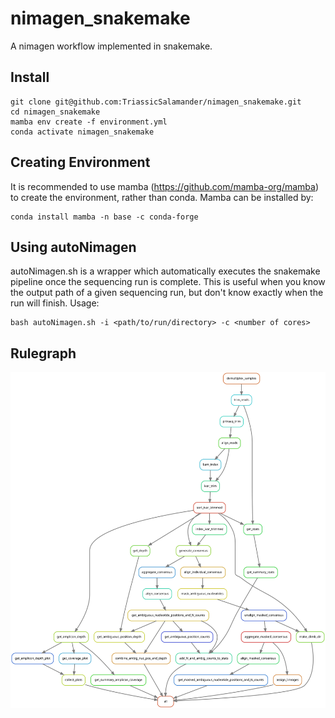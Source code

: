 # nimagen_snakemake
A nimagen workflow implemented in snakemake.

## Install
```
git clone git@github.com:TriassicSalamander/nimagen_snakemake.git
cd nimagen_snakemake
mamba env create -f environment.yml
conda activate nimagen_snakemake
```

## Creating Environment
It is recommended to use mamba (https://github.com/mamba-org/mamba) to create the environment, rather than conda.
Mamba can be installed by:
```
conda install mamba -n base -c conda-forge
```

## Using autoNimagen
autoNimagen.sh is a wrapper which automatically executes the snakemake pipeline once the sequencing run is complete.
This is useful when you know the output path of a given sequencing run, but don't know exactly when the run will finish.
Usage:
```
bash autoNimagen.sh -i <path/to/run/directory> -c <number of cores>
```


## Rulegraph
![Alt text](documentation/rulegraph.svg "Rulegraph")
